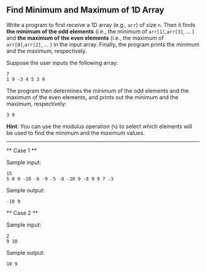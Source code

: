 ## Find Minimum and Maximum of 1D Array

Write a program to first receive a 1D array (e.g., `arr`) of size `n`. Then it finds **the minimum of the odd elements** (i.e., the minimum of `arr[1]`,`arr[3]`, ... ) and **the maximum of the even elements** (i.e., the maximum of `arr[0]`,`arr[2]`, ... ) in the input array. Finally, the program prints the minimum and the maximum, respectively.

Suppose the user inputs the following array:
```
7
1 9 -3 4 5 3 9
```

The program then determines the minimum of the odd elements and the maximum of the even elements, and prints out the minimum and the maximum, respectively:
```
3 9
```

**Hint**: You can use the modulus operation (`%`) to select which elements will be used to find the minimum and the maximum values.

<hr>

** Case 1 **

Sample input:
```
15
5 8 9 -10 -6 -9 -5 -8 -10 9 -8 9 9 7 -3
```

Sample output:
```
-10 9
```

** Case 2 **

Sample input:
```
2
9 10
```

Sample output:
```
10 9
```